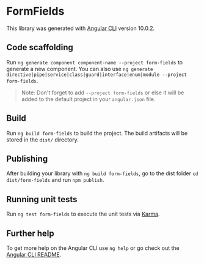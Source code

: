 # FormFields

This library was generated with [Angular CLI](https://github.com/angular/angular-cli) version 10.0.2.

## Code scaffolding

Run `ng generate component component-name --project form-fields` to generate a new component. You can also use `ng generate directive|pipe|service|class|guard|interface|enum|module --project form-fields`.
> Note: Don't forget to add `--project form-fields` or else it will be added to the default project in your `angular.json` file. 

## Build

Run `ng build form-fields` to build the project. The build artifacts will be stored in the `dist/` directory.

## Publishing

After building your library with `ng build form-fields`, go to the dist folder `cd dist/form-fields` and run `npm publish`.

## Running unit tests

Run `ng test form-fields` to execute the unit tests via [Karma](https://karma-runner.github.io).

## Further help

To get more help on the Angular CLI use `ng help` or go check out the [Angular CLI README](https://github.com/angular/angular-cli/blob/master/README.md).
